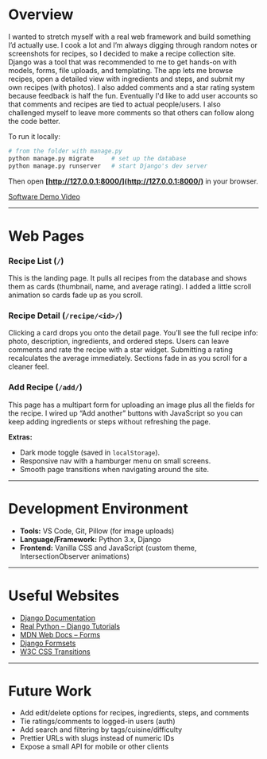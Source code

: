 # Overview

I wanted to stretch myself with a real web framework and build something I’d actually use. I cook a lot and I’m always digging through random 
notes or screenshots for recipes, so I decided to make a recipe collection site. Django was a tool that was recommended to me to get hands-on with 
models, forms, file uploads, and templating. The app lets me browse recipes, open a detailed view with ingredients and steps, and submit my own 
recipes (with photos). I also added comments and a star rating system because feedback is half the fun. Eventually I'd like to add user accounts 
so that comments and recipes are tied to actual people/users. I also challenged myself to leave more comments so that others can follow along the 
code better.

To run it locally:

```bash
# from the folder with manage.py
python manage.py migrate     # set up the database
python manage.py runserver   # start Django's dev server
````

Then open **[http://127.0.0.1:8000/](http://127.0.0.1:8000/)** in your browser.

[Software Demo Video](https://www.youtube.com/watch?v=pOp8bcw62KM)

---

# Web Pages

### Recipe List (`/`)

This is the landing page. It pulls all recipes from the database and shows them as cards (thumbnail, name, and average rating). I added a little scroll animation so cards fade up as you scroll.

### Recipe Detail (`/recipe/<id>/`)

Clicking a card drops you onto the detail page. You’ll see the full recipe info: photo, description, ingredients, and ordered steps. Users can leave comments and rate the recipe with a star widget. Submitting a rating recalculates the average immediately. Sections fade in as you scroll for a cleaner feel.

### Add Recipe (`/add/`)

This page has a multipart form for uploading an image plus all the fields for the recipe. I wired up “Add another” buttons with JavaScript so you can keep adding ingredients or steps without refreshing the page.

**Extras:**

* Dark mode toggle (saved in `localStorage`).
* Responsive nav with a hamburger menu on small screens.
* Smooth page transitions when navigating around the site.

---

# Development Environment

- **Tools:** VS Code, Git, Pillow (for image uploads)
- **Language/Framework:** Python 3.x, Django
- **Frontend:** Vanilla CSS and JavaScript (custom theme, IntersectionObserver animations)

---

# Useful Websites

* [Django Documentation](https://docs.djangoproject.com/)
* [Real Python – Django Tutorials](https://realpython.com/tutorials/django/)
* [MDN Web Docs – Forms](https://developer.mozilla.org/en-US/docs/Learn/Forms)
* [Django Formsets](https://docs.djangoproject.com/en/stable/topics/forms/formsets/)
* [W3C CSS Transitions](https://www.w3.org/TR/css-transitions-1/)

---

# Future Work

* Add edit/delete options for recipes, ingredients, steps, and comments
* Tie ratings/comments to logged-in users (auth)
* Add search and filtering by tags/cuisine/difficulty
* Prettier URLs with slugs instead of numeric IDs
* Expose a small API for mobile or other clients

